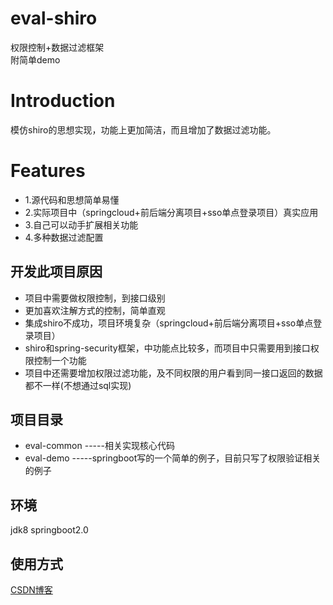 # eval-shiro
权限控制+数据过滤框架<br>
附简单demo

Introduction
====

模仿shiro的思想实现，功能上更加简洁，而且增加了数据过滤功能。

Features
====
* 1.源代码和思想简单易懂
* 2.实际项目中（springcloud+前后端分离项目+sso单点登录项目）真实应用
* 3.自己可以动手扩展相关功能
* 4.多种数据过滤配置

开发此项目原因
----
* 项目中需要做权限控制，到接口级别
* 更加喜欢注解方式的控制，简单直观
* 集成shiro不成功，项目环境复杂（springcloud+前后端分离项目+sso单点登录项目）
* shiro和spring-security框架，中功能点比较多，而项目中只需要用到接口权限控制一个功能
* 项目中还需要增加权限过滤功能，及不同权限的用户看到同一接口返回的数据都不一样(不想通过sql实现)

项目目录
----
* eval-common -----相关实现核心代码
* eval-demo   -----springboot写的一个简单的例子，目前只写了权限验证相关的例子

环境
----
jdk8 
springboot2.0

使用方式
----
[CSDN博客](https://blog.csdn.net/xiewenfeng520/article/details/90270607)
